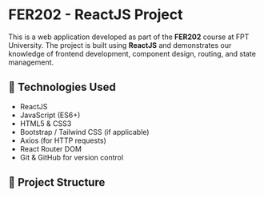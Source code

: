 # FER202 - ReactJS Project

This is a web application developed as part of the **FER202** course at FPT University. The project is built using **ReactJS** and demonstrates our knowledge of frontend development, component design, routing, and state management.

## 🔧 Technologies Used

- ReactJS
- JavaScript (ES6+)
- HTML5 & CSS3
- Bootstrap / Tailwind CSS (if applicable)
- Axios (for HTTP requests)
- React Router DOM
- Git & GitHub for version control

## 📁 Project Structure

